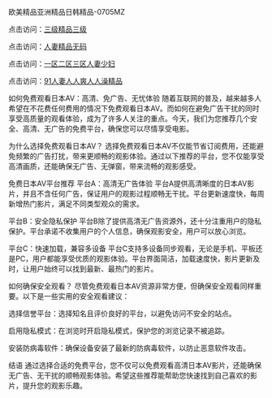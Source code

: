 
欧美精品亚洲精品日韩精品-0705MZ

点击访问：<a href="https://heiliaoxwd5i8.pages.dev">三级精品三级</a>

点击访问：<a href="https://heiliaowt0d7p.pages.dev">人妻精品无码</a>

点击访问：<a href="https://heiliaoga6s9v.pages.dev">一区二区三区人妻少妇</a>

点击访问：<a href="https://heiliaoow5kzm.pages.dev">91人妻人人爽人人澡精品</a>



如何免费观看日本AV：高清、免广告、无忧体验
随着互联网的普及，越来越多人希望在不花费任何费用的情况下免费观看日本AV。而如何在避免广告干扰的同时享受高质量的观看体验，成为了许多人关注的重点。今天，我们为您推荐几个安全、高清、无广告的免费平台，确保您可以尽情享受电影。

为什么选择免费观看日本AV？
选择免费观看日本AV不仅能节省订阅费用，还能避免频繁的广告打扰，带来更顺畅的观影体验。通过以下推荐的平台，您不仅能享受高清画质，还能确保无广告、无弹窗，带来流畅的观影感受。

免费日本AV平台推荐
平台A：高清无广告体验
平台A提供高清晰度的日本AV影片，并且不含任何广告，保证用户的观影过程顺畅无干扰。平台更新速度快，每周新增热门影片，满足不同类型观众的需求。

平台B：安全隐私保护
平台B除了提供高清无广告资源外，还十分注重用户的隐私保护。平台承诺不收集用户的个人信息，确保观影安全，用户可以放心浏览。

平台C：快速加载，兼容多设备
平台C支持多设备同步观看，无论是手机、平板还是PC，用户都能享受优质的观影体验。平台界面简洁，加载速度快，影片更新及时，让用户始终可以找到最新、最热门的影片。

如何确保安全观看？
尽管免费观看日本AV资源非常方便，但确保安全观看同样重要。以下是一些实用的安全观看建议：

选择信誉平台：选择知名且评价良好的平台，以避免访问不安全的站点。

启用隐私模式：在浏览时开启隐私模式，保护您的浏览记录不被追踪。

安装防病毒软件：确保设备安装了最新的防病毒软件，以防止恶意软件攻击。

结语
通过选择合适的免费平台，您不仅可以免费观看高清日本AV影片，还能确保无广告、无干扰的顺畅观影体验。希望这些推荐能帮助您快速找到自己喜欢的影片，提升您的观影乐趣。




<span style="display:none;">[Canonical link]( https://github.com/cat20250709/876913 ）</span>
